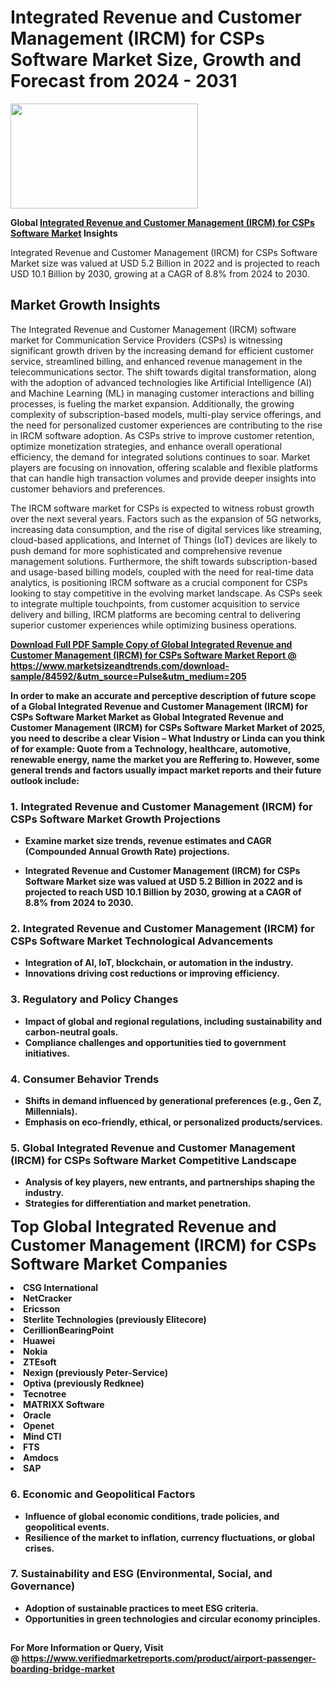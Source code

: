 <H1>Integrated Revenue and Customer Management (IRCM) for CSPs Software Market Size, Growth and Forecast from 2024 - 2031</H1><img class="aligncenter size-medium wp-image-584254" src="https://thirdeyenews.in/wp-content/uploads/2024/09/Global-Market-Research-300x168.jpeg" alt="" width="300" height="168" /><p><strong>Global&nbsp;<a href="https://www.marketsizeandtrends.com/download-sample/84592/&amp;utm_source=Pulse&amp;utm_medium=205">Integrated Revenue and Customer Management (IRCM) for CSPs Software Market</a> Insights</strong></p><p>Integrated Revenue and Customer Management (IRCM) for CSPs Software Market size was valued at USD 5.2 Billion in 2022 and is projected to reach USD 10.1 Billion by 2030, growing at a CAGR of 8.8% from 2024 to 2030.</p><p><h2>Market Growth Insights</h2> <p>The Integrated Revenue and Customer Management (IRCM) software market for Communication Service Providers (CSPs) is witnessing significant growth driven by the increasing demand for efficient customer service, streamlined billing, and enhanced revenue management in the telecommunications sector. The shift towards digital transformation, along with the adoption of advanced technologies like Artificial Intelligence (AI) and Machine Learning (ML) in managing customer interactions and billing processes, is fueling the market expansion. Additionally, the growing complexity of subscription-based models, multi-play service offerings, and the need for personalized customer experiences are contributing to the rise in IRCM software adoption. As CSPs strive to improve customer retention, optimize monetization strategies, and enhance overall operational efficiency, the demand for integrated solutions continues to soar. Market players are focusing on innovation, offering scalable and flexible platforms that can handle high transaction volumes and provide deeper insights into customer behaviors and preferences.</p> <p><strong><a href="#"></a></strong></p> <p>The IRCM software market for CSPs is expected to witness robust growth over the next several years. Factors such as the expansion of 5G networks, increasing data consumption, and the rise of digital services like streaming, cloud-based applications, and Internet of Things (IoT) devices are likely to push demand for more sophisticated and comprehensive revenue management solutions. Furthermore, the shift towards subscription-based and usage-based billing models, coupled with the need for real-time data analytics, is positioning IRCM software as a crucial component for CSPs looking to stay competitive in the evolving market landscape. As CSPs seek to integrate multiple touchpoints, from customer acquisition to service delivery and billing, IRCM platforms are becoming central to delivering superior customer experiences while optimizing business operations.</p> <p><strong><a href="#"></p><p><span class=""><strong>Download Full PDF Sample Copy of Global Integrated Revenue and Customer Management (IRCM) for CSPs Software Market Report</strong> @ <a href="https://www.marketsizeandtrends.com/download-sample/84592/&amp;utm_source=Pulse&amp;utm_medium=205" target="_blank">https://www.marketsizeandtrends.com/download-sample/84592/&amp;utm_source=Pulse&amp;utm_medium=205</a></span></p><p>In order to make an accurate and perceptive description of future scope of a Global&nbsp;Integrated Revenue and Customer Management (IRCM) for CSPs Software Market Market as Global&nbsp;Integrated Revenue and Customer Management (IRCM) for CSPs Software Market Market of 2025, you need to describe a clear Vision &ndash; What Industry or Linda can you think of for example: Quote from a Technology, healthcare, automotive, renewable energy, name the market you are Reffering to. However, some general trends and factors usually impact market reports and their future outlook include:</p><h3>1.&nbsp;<strong>Integrated Revenue and Customer Management (IRCM) for CSPs Software Market Growth Projections</strong></h3><ul><li>Examine market size trends, revenue estimates and CAGR (Compounded Annual Growth Rate) projections.</li><li><p>Integrated Revenue and Customer Management (IRCM) for CSPs Software Market size was valued at USD 5.2 Billion in 2022 and is projected to reach USD 10.1 Billion by 2030, growing at a CAGR of 8.8% from 2024 to 2030.</p></li></ul><h3>2.&nbsp;<strong>Integrated Revenue and Customer Management (IRCM) for CSPs Software Market Technological Advancements</strong></h3><ul><li>Integration of AI, IoT, blockchain, or automation in the industry.</li><li>Innovations driving cost reductions or improving efficiency.</li></ul><h3>3.&nbsp;<strong>Regulatory and Policy Changes</strong></h3><ul><li>Impact of global and regional regulations, including sustainability and carbon-neutral goals.</li><li>Compliance challenges and opportunities tied to government initiatives.</li></ul><h3>4.&nbsp;<strong>Consumer Behavior Trends</strong></h3><ul><li>Shifts in demand influenced by generational preferences (e.g., Gen Z, Millennials).</li><li>Emphasis on eco-friendly, ethical, or personalized products/services.</li></ul><h3>5.&nbsp;<strong>Global Integrated Revenue and Customer Management (IRCM) for CSPs Software Market Competitive Landscape</strong></h3><ul><li>Analysis of key players, new entrants, and partnerships shaping the industry.</li><li>Strategies for differentiation and market penetration.</li></ul><p data-pm-slice="1 1 []"><span style="color: inherit; font-family: inherit; font-size: 25px;">Top Global Integrated Revenue and Customer Management (IRCM) for CSPs Software Market Companies</span></p><div class="" data-test-id=""><p><li>CSG International</li><li> NetCracker</li><li> Ericsson</li><li> Sterlite Technologies (previously Elitecore)</li><li> CerillionBearingPoint</li><li> Huawei</li><li> Nokia</li><li> ZTEsoft</li><li> Nexign (previously Peter-Service)</li><li> Optiva (previously Redknee)</li><li> Tecnotree</li><li> MATRIXX Software</li><li> Oracle</li><li> Openet</li><li> Mind CTI</li><li> FTS</li><li> Amdocs</li><li> SAP</li></p></div><h3>6.&nbsp;<strong>Economic and Geopolitical Factors</strong></h3><ul><li>Influence of global economic conditions, trade policies, and geopolitical events.</li><li>Resilience of the market to inflation, currency fluctuations, or global crises.</li></ul><h3>7.&nbsp;<strong>Sustainability and ESG (Environmental, Social, and Governance)</strong></h3><ul><li>Adoption of sustainable practices to meet ESG criteria.</li><li>Opportunities in green technologies and circular economy principles.</li></ul><h2><strong style="font-size: 14px;">For More Information or Query, Visit @&nbsp;</strong><a style="background-color: #ffffff; font-size: 14px;" href="https://www.marketsizeandtrends.com/report/integrated-revenue-and-customer-management-ircm-for-csps-software-market/" target="_blank">https://www.verifiedmarketreports.com/product/airport-passenger-boarding-bridge-market</a></h2>
